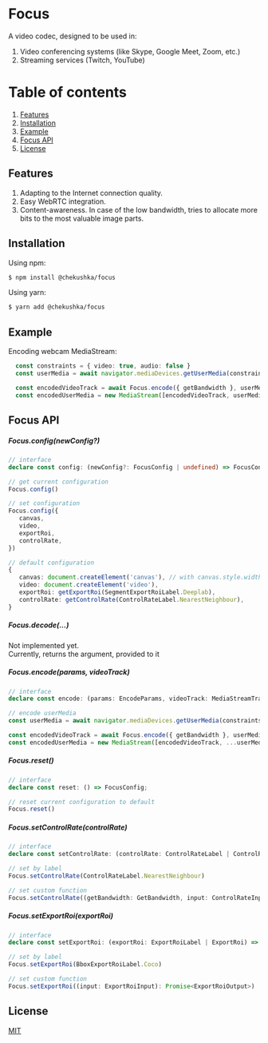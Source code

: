 # Focus
A video codec, designed to be used in:
1. Video conferencing systems (like Skype, Google Meet, Zoom, etc.)
2. Streaming services (Twitch, YouTube)
# Table of contents
1. [Features](#features)
2. [Installation](#installation)
3. [Example](#example)
4. [Focus API](#focus)
5. [License](#license)

## Features
1. Adapting to the Internet connection quality.
2. Easy WebRTC integration.
3. Content-awareness. In case of the low bandwidth, tries to allocate more bits to the most valuable
   image parts.
## Installation
Using npm:
```bash
$ npm install @chekushka/focus
```
Using yarn:
```bash
$ yarn add @chekushka/focus
```
## Example
Encoding webcam MediaStream:
```ts
  const constraints = { video: true, audio: false }
  const userMedia = await navigator.mediaDevices.getUserMedia(constraints)

  const encodedVideoTrack = await Focus.encode({ getBandwidth }, userMedia.getVideoTracks()[0])
  const encodedUserMedia = new MediaStream([encodedVideoTrack, userMedia.getAudioTracks()])
```
## Focus API
##### Focus.config(newConfig?)
```ts
// interface
declare const config: (newConfig?: FocusConfig | undefined) => FocusConfig;

// get current configuration
Focus.config()

// set configuration
Focus.config({   
   canvas,
   video,
   exportRoi,
   controlRate,
})

// default configuration
{
   canvas: document.createElement('canvas'), // with canvas.style.width = '100%' and canvas.style.height = '100%'
   video: document.createElement('video'),
   exportRoi: getExportRoi(SegmentExportRoiLabel.Deeplab),
   controlRate: getControlRate(ControlRateLabel.NearestNeighbour),
}
```
##### Focus.decode(...)
Not implemented yet.  
Currently, returns the argument, provided to it
##### Focus.encode(params, videoTrack)
```ts
// interface
declare const encode: (params: EncodeParams, videoTrack: MediaStreamTrack) => Promise<MediaStreamTrack>;

// encode userMedia
const userMedia = await navigator.mediaDevices.getUserMedia(constraints)

const encodedVideoTrack = await Focus.encode({ getBandwidth }, userMedia.getVideoTracks()[0])
const encodedUserMedia = new MediaStream([encodedVideoTrack, ...userMedia.getAudioTracks()])
```
##### Focus.reset()
```ts
// interface
declare const reset: () => FocusConfig;

// reset current configuration to default
Focus.reset()
```
##### Focus.setControlRate(controlRate)

```ts
// interface
declare const setControlRate: (controlRate: ControlRateLabel | ControlRate) => Promise<FocusConfig>;

// set by label
Focus.setControlRate(ControlRateLabel.NearestNeighbour)

// set custom function
Focus.setControlRate((getBandwidth: GetBandwidth, input: ControlRateInput) => ControlRateOutput)
```

##### Focus.setExportRoi(exportRoi)

```ts
// interface
declare const setExportRoi: (exportRoi: ExportRoiLabel | ExportRoi) => Promise<FocusConfig>;

// set by label
Focus.setExportRoi(BboxExportRoiLabel.Coco)

// set custom function
Focus.setExportRoi((input: ExportRoiInput): Promise<ExportRoiOutput>)
```

## License
[MIT](LICENSE)